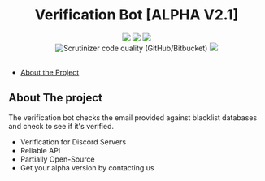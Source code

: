 <h1 align='center'>Verification Bot [ALPHA V2.1]</h1>
<p align="center">	
    <img src="https://img.shields.io/badge/Platform-Windows-green" />
    <img src="https://img.shields.io/maintenance/yes/2021" />
    <img src="https://scrutinizer-ci.com/g/annarichter97/Verification-Bot/badges/code-intelligence.svg?b=master" />
	</br>
  
  <img alt="Scrutinizer code quality (GitHub/Bitbucket)" src="https://scrutinizer-ci.com/g/annarichter97/Verification-Bot/badges/quality-score.png?b=master">
  <a href="https://github.com/annarichter97/verification-bot/blob/master/LICENSE">
    <img src="https://img.shields.io/github/license/annarichter97/verification-bot?style=flat-square" />
  </a>
  </br>
</br>
  </p>  
  
* [About the Project](#about-the-project)  

## About The project
The verification bot checks the email provided against blacklist databases and check to see if it's verified.

  - Verification for Discord Servers
  - Reliable API
  - Partially Open-Source
  - Get your alpha version by contacting us
